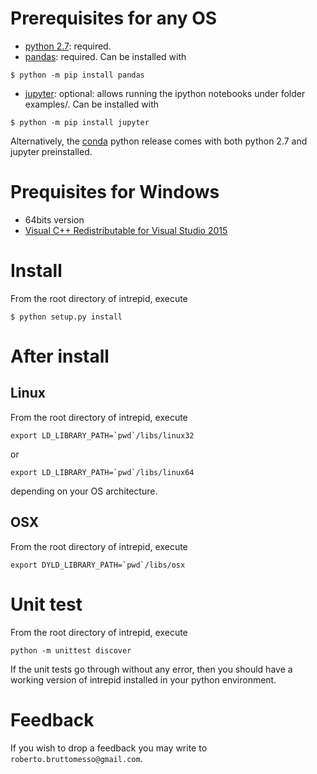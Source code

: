 # Prerequisites for any OS
- [python 2.7][1]: required. 
- [pandas][4]: required. Can be installed with
```
$ python -m pip install pandas
```
- [jupyter][3]: optional: allows running the ipython notebooks under folder examples/. Can be installed with
```
$ python -m pip install jupyter
```

Alternatively, the [conda][5] python release comes with both python 2.7 and jupyter preinstalled.

# Prequisites for Windows
- 64bits version
- [Visual C++ Redistributable for Visual Studio 2015][4]

# Install
From the root directory of intrepid, execute
```
$ python setup.py install
```

# After install

## Linux
From the root directory of intrepid, execute
```
export LD_LIBRARY_PATH=`pwd`/libs/linux32
```
or
```
export LD_LIBRARY_PATH=`pwd`/libs/linux64
```
depending on your OS architecture.

## OSX
From the root directory of intrepid, execute
```
export DYLD_LIBRARY_PATH=`pwd`/libs/osx
```

# Unit test
From the root directory of intrepid, execute
```
python -m unittest discover
```
If the unit tests go through without any error,
then you should have a working version of
intrepid installed in your python environment.

# Feedback
If you wish to drop a feedback you may write to
`roberto.bruttomesso@gmail.com`.


[1]: https://www.python.org/ "Python"
[2]: https://www.continuum.io/downloads "Anaconda"
[3]: http://jupyter.org/ "Jupyter"
[4]: https://www.microsoft.com/en-us/download/details.aspx?id=48145 "Visual C++ Redistributable for Visual Studio 2015"
[5]: http://pandas.pydata.org/ "Python Data Analysis Library"

